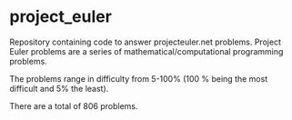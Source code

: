# project_euler
Repository containing code to answer projecteuler.net problems. Project Euler problems are a series of mathematical/computational programming problems.

The problems range in difficulty from 5-100% (100 % being the most difficult and 5% the least). 

There are a total of 806 problems. 

